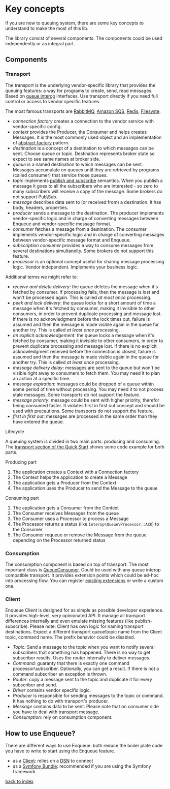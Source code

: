 # Key concepts

If you are new to queuing system, there are some key concepts to understand to make the most of this lib.

The library consist of several components. The components could be used independently or as integral part.

## Components

### Transport

The transport is the underlying vendor-specific library that provides the queuing features: a way for programs to create, send, read messages.
Based on [queue interop](https://github.com/queue-interop/queue-interop) interfaces. Use transport directly if you need full control or access to vendor specific features. 

The most famous transports are [RabbitMQ](transport/amqp_lib.md), [Amazon SQS](transport/sqs.md), [Redis](transport/redis.md), [Filesyste](transport/filesystem.md).

- *connection factory* creates a connection to the vendor service with vendor-specific config.
- *context* provides the Producer, the Consumer and helps creates Messages. It is the most commonly used object and an implementation of [abstract factory](https://en.wikipedia.org/wiki/Abstract_factory_pattern) pattern. 
- *destination* is a concept of a destination to which messages can be sent. Choose queue or topic. Destination represents broker state so expect to see same names at broker side.  
- *queue* is a named destination to which messages can be sent. Messages accumulate on queues until they are retrieved by programs (called consumer) that service those queues. 
- *topic* implements [publish and subscribe](https://en.wikipedia.org/wiki/Publish%E2%80%93subscribe_pattern) semantics. When you publish a message it goes to all the subscribers who are interested - so zero to many subscribers will receive a copy of the message. Some brokers do not support Pub\Sub.  
- *message* describes data sent to (or received from) a destination. It has body, headers, properties.
- *producer* sends a message to the destination. The producer implements vendor-specific logic and in charge of converting messages between Enqueue and vendor-specific message format.
- *consumer* fetches a message from a destination. The consumer implements vendor-specific logic and in charge of converting messages between vendor-specific message format and Enqueue.
- *subscription consumer* provides a way to consume messages from several destinations simultaneity. Some brokers do not support this feature. 
- *processor* is an optional concept useful for sharing message processing logic. Vendor independent. Implements your business logic.

Additional terms we might refer to: 
- *receive and delete delivery*: the queue deletes the message when it's fetched by consumer. If processing fails, then the message is lost and won't be processed again. This is called _at most once_ processing.
- *peek and lock delivery*: the queue locks for a short amount of time a message when it's fetched by consumer, making it invisible to other consumers, in order to prevent duplicate processing and message lost. If there is no acknowledgment before the lock times out, failure is assumed and then the message is made visible again in the queue for another try. This is called _at least once_ processing.
- *an explicit acknowledgement*: the queue locks a message when it's fetched by consumer, making it invisible to other consumers, in order to prevent duplicate processing and message lost. If there is no explicit acknowledgment received before the connection is closed, failure is assumed and then the message is made visible again in the queue for another try. This is called _at least once_ processing.
- *message delivery delay*: messages are sent to the queue but won't be visible right away to consumers to fetch them. You may need it to plan an action at a specific time.
- *message expiration*: messages could be dropped of a queue within some period of time without processing. You may need it to not process stale messages. Some transports do not support the feature.
- *message priority*: message could be sent with higher priority, therefor being consumed faster. It violates first in first out concept and should be used with precautions. Some transports do not support the feature.  
- *first in first out*: messages are processed in the same order than they have entered the queue.

Lifecycle

A queuing system is divided in two main parts: producing and consuming.
The [transport section of the Quick Start](quick_tour.md#transport) shows some code example for both parts.

Producing part
1. The application creates a Context with a Connection factory
2. The Context helps the application to create a Message
3. The application gets a Producer from the Context
4. The application uses the Producer to send the Message to the queue

Consuming part
1. The application gets a Consumer from the Context
2. The Consumer receives Messages from the queue
3. The Consumer uses a Processor to process a Message
4. The Processor returns a status (like `Interop\Queue\Processor::ACK`) to the Consumer
5. The Consumer requeue or remove the Message from the queue depending on the Processor returned status

### Consumption

The consumption component is based on top of transport. 
The most important class is [QueueConsumer](https://github.com/php-enqueue/enqueue-dev/blob/master/pkg/enqueue/Consumption/QueueConsumer.php).
Could be used with any queue interop compatible transport. 
It provides extension points which could be ad-hoc into processing flow. You can register [existing extensions](consumption/extensions.md) or write a custom one.   

### Client

Enqueue Client is designed for as simple as possible developer experience. 
It provides high-level, very opinionated API. 
It manage all transport differences internally and even emulate missing features (like publish-subscribe).
Please note: Client has own logic for naming transport destinations. Expect a different transport queue\topic name from the Client topic, command name. The prefix behavior could be disabled.    

- *Topic:* Send a message to the topic when you want to notify several subscribers that something has happened. There is no way to get subscriber results. Uses the router internally to deliver messages.
- *Command:* guaranty that there is exactly one command processor\subscriber. Optionally, you can get a result. If there is not a command subscriber an exception is thrown. 
- *Router:* copy a message sent to the topic and duplicate it for every subscriber and send.
- *Driver* contains vendor specific logic. 
- *Producer* is responsible for sending messages to the topic or command. It has nothing to do with transport's producer. 
- *Message* contains data to be sent. Please note that on consumer side you have to deal with transport message.
- *Consumption:* rely on consumption component.   

## How to use Enqueue?

There are different ways to use Enqueue: both reduce the boiler plate code you have to write to start using the Enqueue feature.
- as a [Client](client/quick_tour.md): relies on a [DSN](client/supported_brokers.md) to connect
- as a [Symfony Bundle](bundle/index.md): recommended if you are using the Symfony framework

[back to index](index.md)
